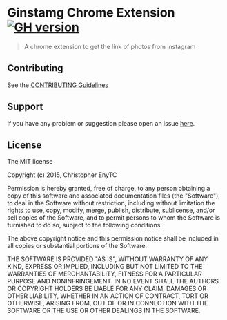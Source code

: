 # Ginstamg Chrome Extension [![GH version](https://badge-me.herokuapp.com/api/gh/chrisenytc/ginstamg.png)](http://badges.enytc.com/for/gh/chrisenytc/ginstamg)

> A chrome extension to get the link of photos from instagram

## Contributing

See the [CONTRIBUTING Guidelines](CONTRIBUTING.md)

## Support
If you have any problem or suggestion please open an issue [here](https://github.com/chrisenytc/ginstamg/issues).

## License

The MIT license

Copyright (c) 2015, Christopher EnyTC

Permission is hereby granted, free of charge, to any person obtaining
a copy of this software and associated documentation files (the
"Software"), to deal in the Software without restriction, including
without limitation the rights to use, copy, modify, merge, publish,
distribute, sublicense, and/or sell copies of the Software, and to
permit persons to whom the Software is furnished to do so, subject to
the following conditions:

The above copyright notice and this permission notice shall be
included in all copies or substantial portions of the Software.

THE SOFTWARE IS PROVIDED "AS IS", WITHOUT WARRANTY OF ANY KIND,
EXPRESS OR IMPLIED, INCLUDING BUT NOT LIMITED TO THE WARRANTIES OF
MERCHANTABILITY, FITNESS FOR A PARTICULAR PURPOSE AND
NONINFRINGEMENT. IN NO EVENT SHALL THE AUTHORS OR COPYRIGHT HOLDERS BE
LIABLE FOR ANY CLAIM, DAMAGES OR OTHER LIABILITY, WHETHER IN AN ACTION
OF CONTRACT, TORT OR OTHERWISE, ARISING FROM, OUT OF OR IN CONNECTION
WITH THE SOFTWARE OR THE USE OR OTHER DEALINGS IN THE SOFTWARE.
